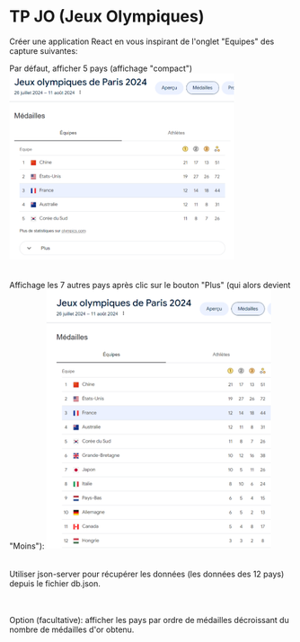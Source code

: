 # TP JO (Jeux Olympiques)

Créer une application React en vous inspirant de l'onglet "Equipes"  des capture suivantes:

Par défaut, afficher 5 pays (affichage "compact")
<img src="capture1.png" width="400">  
<br><br>
Affichage les 7 autres pays après clic sur le bouton "Plus" (qui alors devient "Moins"):
<img src="capture2.png" width="400">  
<br><br>
Utiliser json-server pour récupérer les données (les données des 12 pays) depuis le fichier db.json.  

<br><br>
Option (facultative): afficher les pays par ordre de médailles décroissant du nombre de médailles d'or obtenu.